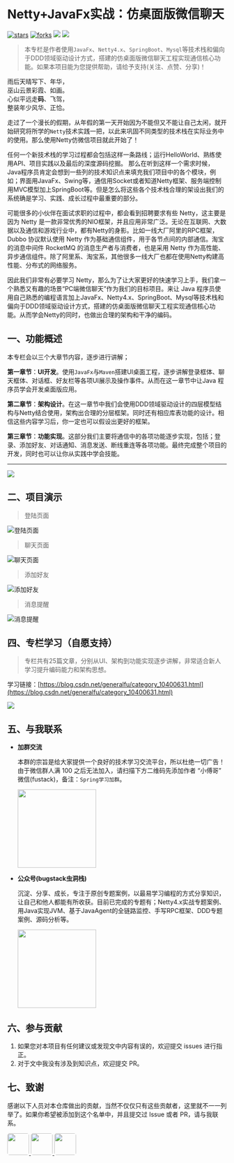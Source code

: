 # Netty+JavaFx实战：仿桌面版微信聊天

[![stars](https://badgen.net/github/stars/fuzhengwei/NaiveChat?icon=github&color=4ab8a1)](https://github.com/fuzhengwei/NaiveChat) [![forks](https://badgen.net/github/forks/fuzhengwei/NaiveChat?icon=github&color=4ab8a1)](https://github.com/fuzhengwei/NaiveChat) [<img src="https://itstack.org/_media/onlinebook.svg">](http://chat.itstack.org) [<img src="https://itstack.org/_media/wxbugstack.svg">](https://itstack.org/_media/qrcode.png?x-oss-process=style/may)

>本专栏是作者使用```JavaFx```、```Netty4.x```、```SpringBoot```、```Mysql```等技术栈和偏向于DDD领域驱动设计方式，搭建的仿桌面版微信聊天工程实现通信核心功能。如果本项目能为您提供帮助，请给予支持(关注、点赞、分享)！


雨后天晴写下、年华，<br/>
巫山云景彩霞、如画。<br/>
心似平远走**码**、飞驾，<br/>
整装年少风华、正恰。<br/>

走过了一个漫长的假期，从年假的第一天开始因为不能但又不能让自己太闲，就开始研究将所学的```Netty```技术实践一把，以此来巩固不同类型的技术栈在实际业务中的使用。那么使用Netty仿微信项目就此开始了！

任何一个新技术栈的学习过程都会包括这样一条路线；运行HelloWorld、熟练使用API、项目实践以及最后的深度源码挖掘。 那么在听到这样一个需求时候，Java程序员肯定会想到一些列的技术知识点来填充我们项目中的各个模块，例如；界面用JavaFx、Swing等，通信用Socket或者知道Netty框架、服务端控制用MVC模型加上SpringBoot等。但是怎么将这些各个技术栈合理的架设出我们的系统确是学习、实践、成长过程中最重要的部分。

可能很多的小伙伴在面试求职的过程中，都会看到招聘要求有些 Netty，这主要是因为 Netty 是一款非常优秀的NIO框架，并且应用非常广泛。无论在互联网、大数据以及通信和游戏行业中，都有Netty的身影。比如一线大厂阿里的RPC框架，Dubbo 协议默认使用 Netty 作为基础通信组件，用于各节点间的内部通信。淘宝的消息中间件 RocketMQ 的消息生产者与消费者，也是采用 Netty 作为高性能、异步通信组件。除了阿里系、淘宝系，其他很多一线大厂也都在使用Netty构建高性能、分布式的网络服务。

因此我们非常有必要学习 Netty，那么为了让大家更好的快速学习上手，我们拿一个熟悉又有趣的场景“PC端微信聊天”作为我们的目标项目。来让 Java 程序员使用自己熟悉的编程语言加上JavaFx、Netty4.x、SpringBoot、Mysql等技术栈和偏向于DDD领域驱动设计方式，搭建的仿桌面版微信聊天工程实现通信核心功能。从而学会Netty的同时，也做出合理的架构和干净的编码。


## 一、功能概述

本专栏会以三个大章节内容，逐步进行讲解；

**第一章节**：**UI开发**。使用```JavaFx```与```Maven```搭建UI桌面工程，逐步讲解登录框体、聊天框体、对话框、好友栏等各项UI展示及操作事件。从而在这一章节中让Java 程序员学会开发桌面版应用。

**第二章节**：**架构设计**。在这一章节中我们会使用DDD领域驱动设计的四层模型结构与Netty结合使用，架构出合理的分层框架。同时还有相应库表功能的设计。相信这些内容学习后，你一定也可以假设出更好的框架。

**第三章节**：**功能实现**。这部分我们主要将通信中的各项功能逐步实现，包括；登录、添加好友、对话通知、消息发送、断线重连等各项功能。最终完成整个项目的开发，同时也可以让你从实践中学会技能。

---

![](https://bugstack.cn/assets/images/2020/p-xmind.png)

## 二、项目演示

>登陆页面

![登陆页面](https://bugstack.cn/assets/images/2020/ui-00.png)

>聊天页面

![聊天页面](https://bugstack.cn/assets/images/2020/ui-01.png)

>添加好友

![添加好友](https://bugstack.cn/assets/images/2020/ui-02.png)

>消息提醒

![消息提醒](https://bugstack.cn/assets/images/2020/ui-05.png)

## 四、专栏学习（自愿支持）

>专栏共有25篇文章，分别从UI、架构到功能实现逐步讲解，非常适合新人学习提升编码能力和架构思想。

学习链接：[https://blog.csdn.net/generalfu/category_10400631.html](https://blog.csdn.net/generalfu/category_10400631.html)

![](https://bugstack.cn/assets/images/2020/invite.jpg)

## 五、与我联系


- **加群交流**

    本群的宗旨是给大家提供一个良好的技术学习交流平台，所以杜绝一切广告！由于微信群人满 100 之后无法加入，请扫描下方二维码先添加作者 “小傅哥” 微信(fustack)，备注：`Spring学习加群`。
    
    <img src="https://itedus.cn/_media/fustack.png?x-oss-process=style/may" width="180" height="180"/>

- **公众号(bugstack虫洞栈)**

    沉淀、分享、成长，专注于原创专题案例，以最易学习编程的方式分享知识，让自己和他人都能有所收获。目前已完成的专题有；Netty4.x实战专题案例、用Java实现JVM、基于JavaAgent的全链路监控、手写RPC框架、DDD专题案例、源码分析等。
    
    <img src="https://itedus.cn/_media/qrcode.png?x-oss-process=style/may" width="180" height="180"/>

## 六、参与贡献

1. 如果您对本项目有任何建议或发现文中内容有误的，欢迎提交 issues 进行指正。
2. 对于文中我没有涉及到知识点，欢迎提交 PR。

## 七、致谢

感谢以下人员对本仓库做出的贡献，当然不仅仅只有这些贡献者，这里就不一一列举了。如果你希望被添加到这个名单中，并且提交过 Issue 或者 PR，请与我联系。

<a href="https://github.com/linw7">
    <img src="https://avatars0.githubusercontent.com/u/3761578?s=460&v=4" style="border-radius:5px" width="50px">
</a> 
<a href="https://github.com/g10guang">
    <img src="https://avatars0.githubusercontent.com/u/30902679?s=400&v=4" style="border-radius:5px" width="50px">
</a> 
<a href="https://github.com/g10guang">
    <img src="https://avatars1.githubusercontent.com/u/15908832?s=180&v=4" style="border-radius:5px" width="50px">
</a>
